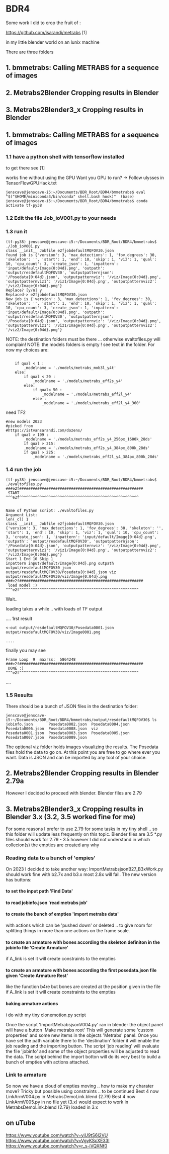 # BDR4

Some work I did to crop the fruit of :

https://github.com/isarandi/metrabs [1]

in my little blender world on an lunix machine

There are three folders
## 1. bmmetrabs: Calling METRABS for a sequence of images
## 2. Metrabs2Blender Cropping results in Blender
## 3. Metrabs2Blender3_x Cropping results in Blender

## 1. bmmetrabs: Calling METRABS for a sequence of images
### 1.1 have a python shell with tensorflow installed
to get there see [1]

works fine without using the GPU
Want you GPU to run? -> Follow ulysses in TensorFlowGPUHack.txt

``
jenscave@jenscave-i5:~/Documents/BDR_Root/BDR4/bmmetrabs$ eval "$("$HOME/miniconda3/bin/conda" shell.bash hook)" 
(base) jenscave@jenscave-i5:~/Documents/BDR_Root/BDR4/bmmetrabs$ conda activate tf-py38
``
### 1.2 Edit the file Job_ioV001.py to your needs

### 1.3 run it
```
(tf-py38) jenscave@jenscave-i5:~/Documents/BDR_Root/BDR4/bmmetrabs$ ./Job_ioV001.py 
class __init__ Jobfile e2fjobdefaultMQFOV30.json
found job is {'version': 3, 'max_detections': 1, 'fov_degrees': 30, 'skeleton': '', 'start': 1, 'end': 10, 'skip': 1, 'viz': 1, 'qual': 10, 'cpu_count': 3, 'create_json': 1, 'inpattern': 'input/default/Image{0:04d}.png', 'outpath': 'output/resdefaultMQFOV30', 'outputpatternjson': '/Posedata{0:04d}.json', 'outputpatternviz': '/viz/Image{0:04d}.png', 'outputpatternviz1': '/viz1/Image{0:04d}.png', 'outputpatternviz2': '/viz2/Image{0:04d}.png'}
Replace? [y/n] y
Replaced-> e2fjobdefaultMQFOV30.json
New job is {'version': 3, 'max_detections': 1, 'fov_degrees': 30, 'skeleton': '', 'start': 1, 'end': 10, 'skip': 1, 'viz': 1, 'qual': 10, 'cpu_count': 3, 'create_json': 1, 'inpattern': 'input/default/Image{0:04d}.png', 'outpath': 'output/resdefaultMQFOV30', 'outputpatternjson': '/Posedata{0:04d}.json', 'outputpatternviz': '/viz/Image{0:04d}.png', 'outputpatternviz1': '/viz1/Image{0:04d}.png', 'outputpatternviz2': '/viz2/Image{0:04d}.png'}

```

NOTE: the destination folders must be there ... otherwise evaltofiles.py will complain! 
NOTE: the models folders is empty  ! see text in the folder. For now my choices are:

```

    if qual < 1 : 
        _modelname = './models/metrabs_mob3l_y4t'
    else: 
        if qual < 20 : 
            _modelname = './models/metrabs_eff2s_y4'
        else:
            if qual< 50 : 
                _modelname = './models/metrabs_eff2l_y4'
            else :
                _modelname = './models/metrabs_eff2l_y4_360'
```
need TF2

```
#new models 2023 
#picked from
#https://istvansarandi.com/dozens/
    if qual > 199 :
    	_modelname = './models/metrabs_eff2s_y4_256px_1600k_28ds'
    	if qual > 215:
		_modelname = './models/metrabs_eff2s_y4_384px_800k_28ds'
    	if qual > 225:    	
    		_modelname = './models/metrabs_eff2l_y4_384px_800k_28ds'
```

### 1.4 run the job

```
(tf-py38) jenscave@jenscave-i5:~/Documents/BDR_Root/BDR4/bmmetrabs$ ./evaltofiles.py 
###e2f#######################################################
 START 
^^^e2f^^^^^^^^^^^^^^^^^^^^^^^^^^^^^^^^^^^^^^^^^^^^^^^^^^^^^


Name of Python script: ./evaltofiles.py
Argument List:
len(_cl) 1
class __init__ Jobfile e2fjobdefaultMQFOV30.json
{'version': 3, 'max_detections': 1, 'fov_degrees': 30, 'skeleton': '', 'start': 1, 'end': 10, 'skip': 1, 'viz': 1, 'qual': 10, 'cpu_count': 3, 'create_json': 1, 'inpattern': 'input/default/Image{0:04d}.png', 'outpath': 'output/resdefaultMQFOV30', 'outputpatternjson': '/Posedata{0:04d}.json', 'outputpatternviz': '/viz/Image{0:04d}.png', 'outputpatternviz1': '/viz1/Image{0:04d}.png', 'outputpatternviz2': '/viz2/Image{0:04d}.png'}
Start 1 End 10 Skip 1
inpattern input/default/Image{0:04d}.png outpath output/resdefaultMQFOV30 json output/resdefaultMQFOV30/Posedata{0:04d}.json viz output/resdefaultMQFOV30/viz/Image{0:04d}.png
###e2f#######################################################
 load model :) 
^^^e2f^^^^^^^^^^^^^^^^^^^^^^^^^^^^^^^^^^^^^^^^^^^^^^^^^^^^^
```
Wait.. 

loading takes a while .. with loads of TF output

.... 1rst result
```
<-out output/resdefaultMQFOV30/Posedata0001.json
output/resdefaultMQFOV30/viz/Image0001.png

....
```
finally you may see
```
Frame Loop  9  maxrss:  5864248
###e2f#######################################################
 DONE :) 
^^^e2f^^^^^^^^^^^^^^^^^^^^^^^^^^^^^^^^^^^^^^^^^^^^^^^^^^^^^
```
....
### 1.5 Results
There should be a bunch of JSON files in the destination folder:
```
jenscave@jenscave-i5:~/Documents/BDR_Root/BDR4/bmmetrabs/output/resdefaultMQFOV30$ ls
jobinfo.json       Posedata0002.json  Posedata0004.json  Posedata0006.json  Posedata0008.json  viz
Posedata0001.json  Posedata0003.json  Posedata0005.json  Posedata0007.json  Posedata0009.json
```
The optional viz folder holds images visualizing the results. The Posedata files hold the data to go on.
At this point you are free to go where ever you want. Data is JSON and can be imported by any tool of your choice.



## 2. Metrabs2Blender Cropping results in Blender 2.79a
However I decided to proceed with blender.
Blender files are 2.79 

## 3. Metrabs2Blender3_x Cropping results in Blender 3.x (3.2, 3.5 worked fine for me)
For some reasons I prefer to use 2.79 for some tasks in my tiny shell .. so this folder will update less frequently on this topic.
Blender files are 3.5 
*.py files should work for 2.79 - 3.5 however I did not understand in which collecion(s) the empties are created any why



### Reading data to a bunch of 'empies'
On 2023 I decided to take another way:
ImportMetrabsjsonB27_B3xWork.py should work fine with b2.7x and b3.x most 2.8x will fail. 
The new version has buttons:
#### to set the input path 'Find Data'
#### to read jobinfo.json 'read metrabs job'
#### to create the bunch of empties 'import metrabs data'
with actions which can be 'pushed down' or deleted .. to give room for splitting things in more than one actions on the frame scale.
#### to create an armature with bones according the skeleton definiton in the jobinfo file 'Create Armature'
if A_link is set it will create constraints to the empties
#### to create an armature with bones according the first posedata.json file given 'Create Armature Rest'
like the function b4re but bones are created at the position given in the file
if A_link is set it will create constraints to the empties
#### baking armature actions
i do with my tiny clonemotion.py script

Once the script 'ImportMetrabsjsonV004.py' ran in blender the object panel will have a button 'Make metrabs root' 
This will generate some 'custom properties' and some new items in the objects 'Metrabs' panel.
Once you have set the path variable there to the 'destination' folder it will enable the job reading and the importing button.
The script 'job reading' will evaluate the file 'jobinfo' and some of the object properties will be adjusted to read the data.
The script behind the import botton will do its very best to build a bunch of empties with actions attached. 

### Link to armature
So now we have a cloud of empties moving .. how to make my charater move?
Tricky but possible using constraints .. to be continued
Best 4 now LinkArmV004.py in MetrabsDemoLink.blend (2.79)
Best 4 now LinkArmV005.py in no file yet (3.x) would expect to work in MetrabsDemoLink.blend (2.79) loaded in 3.x


## on uTube

https://www.youtube.com/watch?v=yiU9tS6l2VU
https://www.youtube.com/watch?v=VgyKScXE33I
https://www.youtube.com/watch?v=r_s-iVQXNf0


